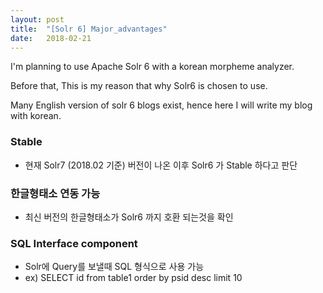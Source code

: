```yaml
---
layout: post
title:  "[Solr 6] Major_advantages"
date:   2018-02-21
---
```


I'm planning to use Apache Solr 6 with a korean morpheme analyzer.

Before that,
This is my reason that why Solr6 is chosen to use.

Many English version of solr 6 blogs exist, hence here I will write my blog with korean.

### Stable
+ 현재 Solr7 (2018.02 기준) 버전이 나온 이후 Solr6 가 Stable 하다고 판단

### 한글형태소 연동 가능
+ 최신 버전의 한글형태소가 Solr6 까지 호환 되는것을 확인

### SQL Interface component
  + Solr에 Query를 보낼때 SQL 형식으로 사용 가능
  + ex) SELECT id from table1 order by psid desc limit 10
